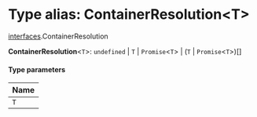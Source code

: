 # Type alias: ContainerResolution\<T>

[interfaces](/en/auto-docs/editor/modules/interfaces.md).ContainerResolution

**ContainerResolution**<`T`>: `undefined` | `T` | `Promise`<`T`> | (`T` | `Promise`<`T`>)\[]

#### Type parameters

| Name |
| :------ |
| `T` |
